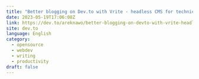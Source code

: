 ```yaml
---
title: "Better blogging on Dev.to with Vrite - headless CMS for technical content"
date: 2023-05-19T17:06:08Z
link: https://dev.to/areknawo/better-blogging-on-devto-with-vrite-headless-cms-for-technical-content-4i05?utm_medium=RSS&utm_source=news.12bit.vn
site: dev.to
language: English
category:
  - opensource
  - webdev
  - writing
  - productivity
draft: false
---
```

